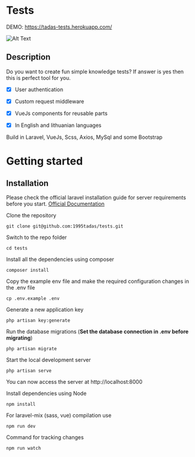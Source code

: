 # Tests

DEMO: https://tadas-tests.herokuapp.com/

![Alt Text](https://i.imgur.com/zGqBrIC.gif)

## Description

Do you want to create fun simple knowledge tests? 
If answer is yes then this is perfect tool for you. 


- [x] User authentication
- [x] Custom request middleware
- [x] VueJs components for reusable parts
- [x] In English and lithuanian languages 


Build in Laravel, VueJs, Scss, Axios, MySql and some Bootstrap

# Getting started

## Installation

Please check the official laravel installation guide for server requirements before you start. [Official Documentation](https://laravel.com/docs/5.4/installation#installation)


Clone the repository

    git clone git@github.com:1995tadas/tests.git
    
Switch to the repo folder

    cd tests

Install all the dependencies using composer

    composer install

Copy the example env file and make the required configuration changes in the .env file

    cp .env.example .env

Generate a new application key

    php artisan key:generate

Run the database migrations (**Set the database connection in .env before migrating**)

    php artisan migrate

Start the local development server

    php artisan serve

You can now access the server at http://localhost:8000


Install dependencies using Node

    npm install
    
For laravel-mix (sass, vue) compilation use 

    npm run dev
    
Command for tracking changes

    npm run watch

    
